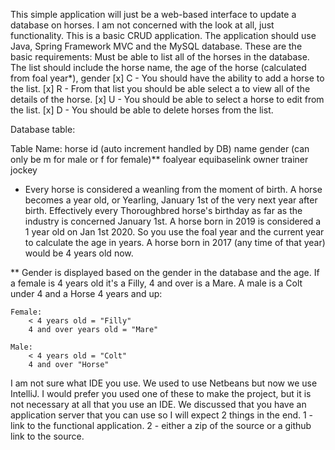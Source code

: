 This simple application will just be a web-based interface to update a database on horses. I am not concerned with the look at all, just functionality. This is a basic CRUD application. The application should use Java, Spring Framework MVC and the MySQL database.
These are the basic requirements:
Must be able to list all of the horses in the database. The list should include the horse name, the age of the horse (calculated from foal year*), gender
[x] C - You should have the ability to add a horse to the list.
[x] R - From that list you should be able select a to view all of the details of the horse.
[x] U - You should be able to select a horse to edit from the list.
[x] D - You should be able to delete horses from the list.

Database table:

Table Name: horse
id (auto increment handled by DB)
name
gender (can only be m for male or f for female)**
foalyear
equibaselink
owner
trainer
jockey

*  Every horse is considered a weanling from the moment of birth. A horse becomes a year old, or Yearling, January 1st of the very next year after birth. Effectively every Thoroughbred horse's birthday as far as the industry is concerned January 1st. A horse born in 2019 is considered a 1 year old on Jan 1st 2020. So you use the foal year and the current year to calculate the age in years. A horse born in 2017 (any time of that year) would be 4 years old now.

**  Gender is displayed based on the gender in the database and the age. If a female is 4 years old it's a Filly, 4 and over is a Mare. A male is a Colt under 4 and a Horse 4 years and up:

    Female:
        < 4 years old = "Filly"
        4 and over years old = "Mare"

    Male:
        < 4 years old = "Colt"
        4 and over "Horse"


I am not sure what IDE you use. We used to use Netbeans but now we use IntelliJ. I would prefer you used one of these to make the project, but it is not necessary at all that you use an IDE. We discussed that you have an application server that you can use so I will expect 2 things in the end. 
1 - link to the functional application.
2 - either a zip of the source or a github link to the source.